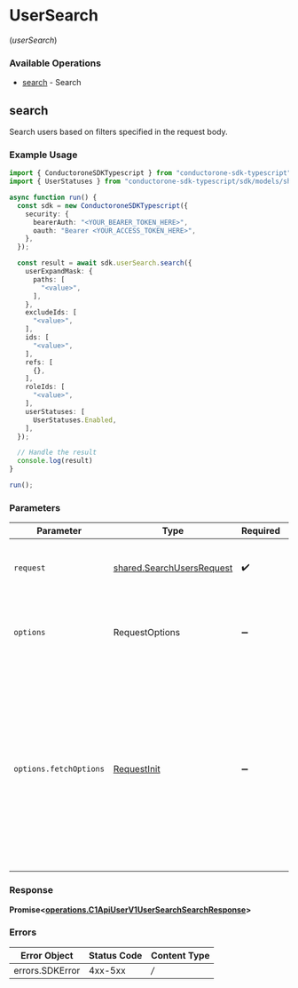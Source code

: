 # UserSearch
(*userSearch*)

### Available Operations

* [search](#search) - Search

## search

Search users based on filters specified in the request body.

### Example Usage

```typescript
import { ConductoroneSDKTypescript } from "conductorone-sdk-typescript";
import { UserStatuses } from "conductorone-sdk-typescript/sdk/models/shared";

async function run() {
  const sdk = new ConductoroneSDKTypescript({
    security: {
      bearerAuth: "<YOUR_BEARER_TOKEN_HERE>",
      oauth: "Bearer <YOUR_ACCESS_TOKEN_HERE>",
    },
  });

  const result = await sdk.userSearch.search({
    userExpandMask: {
      paths: [
        "<value>",
      ],
    },
    excludeIds: [
      "<value>",
    ],
    ids: [
      "<value>",
    ],
    refs: [
      {},
    ],
    roleIds: [
      "<value>",
    ],
    userStatuses: [
      UserStatuses.Enabled,
    ],
  });

  // Handle the result
  console.log(result)
}

run();
```

### Parameters

| Parameter                                                                                                                                                                      | Type                                                                                                                                                                           | Required                                                                                                                                                                       | Description                                                                                                                                                                    |
| ------------------------------------------------------------------------------------------------------------------------------------------------------------------------------ | ------------------------------------------------------------------------------------------------------------------------------------------------------------------------------ | ------------------------------------------------------------------------------------------------------------------------------------------------------------------------------ | ------------------------------------------------------------------------------------------------------------------------------------------------------------------------------ |
| `request`                                                                                                                                                                      | [shared.SearchUsersRequest](../../sdk/models/shared/searchusersrequest.md)                                                                                                     | :heavy_check_mark:                                                                                                                                                             | The request object to use for the request.                                                                                                                                     |
| `options`                                                                                                                                                                      | RequestOptions                                                                                                                                                                 | :heavy_minus_sign:                                                                                                                                                             | Used to set various options for making HTTP requests.                                                                                                                          |
| `options.fetchOptions`                                                                                                                                                         | [RequestInit](https://developer.mozilla.org/en-US/docs/Web/API/Request/Request#options)                                                                                        | :heavy_minus_sign:                                                                                                                                                             | Options that are passed to the underlying HTTP request. This can be used to inject extra headers for examples. All `Request` options, except `method` and `body`, are allowed. |


### Response

**Promise<[operations.C1ApiUserV1UserSearchSearchResponse](../../sdk/models/operations/c1apiuserv1usersearchsearchresponse.md)>**
### Errors

| Error Object    | Status Code     | Content Type    |
| --------------- | --------------- | --------------- |
| errors.SDKError | 4xx-5xx         | */*             |
